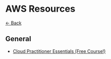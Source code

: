 # AWS Resources

[<- Back](./README.md)

## General

- [Cloud Practitioner Essentials (Free Course!)](https://www.aws.training/Details/eLearning?id=60697)
